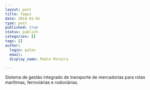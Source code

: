 ```yaml
---
layout: post
title: Tagus
date: 2014-01-01
type: post
published: true
status: publish
categories: []
tags: []
author:
  login: palex
  email: 
  display_name: Pedro Pereira
  
---
```


Sistema de gestão integrado de transporte de mercadorias para rotas marítimas,
ferroviárias e rodoviárias.